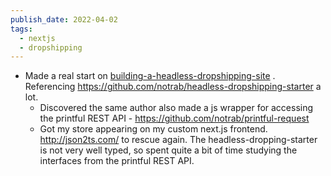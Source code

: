 ```yaml
---
publish_date: 2022-04-02
tags:
  - nextjs
  - dropshipping
---
```

- Made a real start on [building-a-headless-dropshipping-site](../literature-notes/building-a-headless-dropshipping-site.md) . Referencing https://github.com/notrab/headless-dropshipping-starter a lot. 
	- Discovered the same author also made a js wrapper for accessing the printful REST API - https://github.com/notrab/printful-request
	- Got my store appearing on my custom next.js frontend. http://json2ts.com/ to rescue again. The headless-dropping-starter is not very well typed, so spent quite a bit of time studying the interfaces from the printful REST API.

